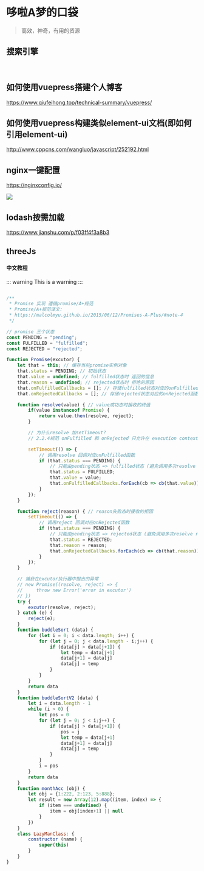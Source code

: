 # 哆啦A梦的口袋
> 高效，神奇，有用的资源
## 搜索引擎
<br />
<ClientOnly>
  <wikiList :data="[
      {
        name: '百度',
        domain: 'https://www.baidu.com/'
      },
      {
        name: '谷歌',
        domain: 'https://www.google.com/'
      },
      {
          name: '必应',
          domain: 'https://cn.bing.com/'
      }
    ]"/>
</ClientOnly>

## 如何使用vuepress搭建个人博客
https://www.qiufeihong.top/technical-summary/vuepress/

## 如何使用vuepress构建类似element-ui文档(即如何引用element-ui)
http://www.cppcns.com/wangluo/javascript/252192.html

## nginx一键配置
https://nginxconfig.io/

![](/egg.png)

## lodash按需加载
https://www.jianshu.com/p/f03ff4f3a8b3

## threeJs 
#### 中文教程

::: warning
This is a warning
:::

``` js

/**
 * Promise 实现 遵循promise/A+规范
 * Promise/A+规范译文:
 * https://malcolmyu.github.io/2015/06/12/Promises-A-Plus/#note-4
 */

// promise 三个状态
const PENDING = "pending";
const FULFILLED = "fulfilled";
const REJECTED = "rejected";

function Promise(excutor) {
    let that = this; // 缓存当前promise实例对象
    that.status = PENDING; // 初始状态
    that.value = undefined; // fulfilled状态时 返回的信息
    that.reason = undefined; // rejected状态时 拒绝的原因
    that.onFulfilledCallbacks = []; // 存储fulfilled状态对应的onFulfilled函数
    that.onRejectedCallbacks = []; // 存储rejected状态对应的onRejected函数

    function resolve(value) { // value成功态时接收的终值
        if(value instanceof Promise) {
            return value.then(resolve, reject);
        }

        // 为什么resolve 加setTimeout?
        // 2.2.4规范 onFulfilled 和 onRejected 只允许在 execution context 栈仅包含平台代码时运行.

        setTimeout(() => {
            // 调用resolve 回调对应onFulfilled函数
            if (that.status === PENDING) {
                // 只能由pending状态 => fulfilled状态 (避免调用多次resolve reject)
                that.status = FULFILLED;
                that.value = value;
                that.onFulfilledCallbacks.forEach(cb => cb(that.value));
            }
        });
    }

    function reject(reason) { // reason失败态时接收的拒因
        setTimeout(() => {
            // 调用reject 回调对应onRejected函数
            if (that.status === PENDING) {
                // 只能由pending状态 => rejected状态 (避免调用多次resolve reject)
                that.status = REJECTED;
                that.reason = reason;
                that.onRejectedCallbacks.forEach(cb => cb(that.reason));
            }
        });
    }

    // 捕获在excutor执行器中抛出的异常
    // new Promise((resolve, reject) => {
    //     throw new Error('error in excutor')
    // })
    try {
        excutor(resolve, reject);
    } catch (e) {
        reject(e);
    }
    function buddleSort (data) {
        for (let i = 0; i < data.length; i++) {
            for (let j = 0; j < data.length - i;j++) {
                if (data[j] > data[j+1]) {
                    let temp = data[j+1]
                    data[j+1] = data[j]
                    data[j] = temp
                }
            }
        }
        return data
    }
    function buddleSortV2 (data) {
        let i = data.length - 1
        while (i > 0) {
            let pos = 0
            for (let j = 0; j < i;j++) {
                if (data[j] > data[j+1]) {
                    pos = j
                    let temp = data[j+1]
                    data[j+1] = data[j]
                    data[j] = temp
                }
            }
            i = pos
        }
        return data
    }
    function monthAcc (obj) {
        let obj = {1:222, 2:123, 5:888};
        let result = new Array(12).map((item, index) => {
            if (item === undefined) {
                item = obj[index+1] || null
            }
        })
    }
    class LazyManClass: {
        constructor (name) {
            super(this)
        }
    }
}

```